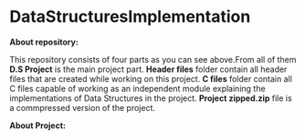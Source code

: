 # DataStructuresImplementation

**About repository:**

This repository consists of four parts as you can see above.From all of them
__D.S Project__ is  the main project part. __Header files__ folder contain all header
files that are created while working on this project. __C files__ folder contain
all C files capable of working as an independent module explaining the
implementations of Data Structures in the project. __Project zipped.zip__ file is
a commpressed version of the project.

**About Project:**
